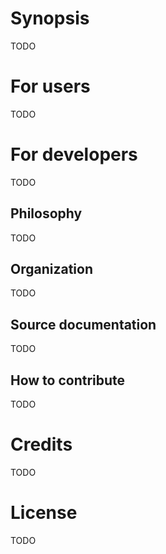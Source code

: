 # Synopsis
TODO
# For users
TODO
# For developers
TODO
## Philosophy
TODO
## Organization
TODO
## Source documentation
TODO
## How to contribute
TODO
# Credits
TODO
# License
TODO

